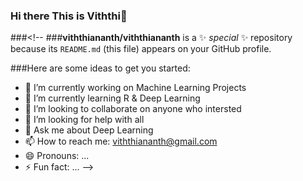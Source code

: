### Hi there This is Viththi👋

###<!--
###**viththiananth/viththiananth** is a ✨ _special_ ✨ repository because its `README.md` (this file) appears on your GitHub profile.

###Here are some ideas to get you started:

- 🔭 I’m currently working on Machine Learning Projects
- 🌱 I’m currently learning R & Deep Learning
- 👯 I’m looking to collaborate on anyone who intersted
- 🤔 I’m looking for help with all
- 💬 Ask me about Deep Learning
- 📫 How to reach me: viththiananth@gmail.com
- 😄 Pronouns: ...
- ⚡ Fun fact: ...
-->
